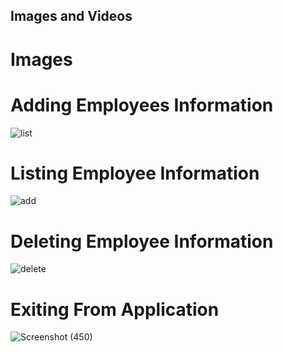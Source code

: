 ## Images and Videos
# Images
# Adding Employees Information
![list](https://user-images.githubusercontent.com/98841253/153535323-62246dd0-2039-431e-9049-7e28a112a020.jpg)


# Listing Employee Information
![add](https://user-images.githubusercontent.com/98841253/153535224-124282bb-6225-430c-bf17-61327b0e169d.jpg)

# Deleting Employee Information
![delete](https://user-images.githubusercontent.com/98841253/153535487-3266ffe1-66a4-4bf2-9f14-b57182e9f0cb.jpg)


# Exiting From Application
![Screenshot (450)](https://user-images.githubusercontent.com/98841253/153532800-622cceca-2745-458c-a6bf-59138d12edc4.png)

